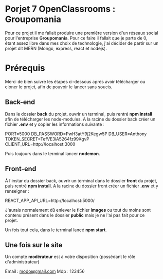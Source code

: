 # Porjet 7 OpenClassrooms : Groupomania 

Pour ce projet il me fallait produire une première version d'un réseaux social pour l'entreprise **Groupomania**.
Pour ce faire il fallait que je parte de 0, étant assez libre dans mes choix de technologie, j'ai décider de partir sur un projet dit MERN (Mongo, express, react et nodejs).

# Prérequis

Merci de bien suivre les étapes ci-dessous après avoir télécharger ou cloner le projet, afin de pouvoir le lancer sans soucis.

## Back-end

Dans le dossier **back** du projet, ouvrir un terminal, puis rentré **npm install** afin de télécharger les node-modules.
A la racine du dossier back créer un fichier **.env** et y copier les informations suivante :

PORT=5000
DB_PASSWORD=PwH3atY9j2Kegw5P
DB_USER=Anthony
TOKEN_SECRET=TefVE3iA5264fz99XgvP
CLIENT_URL=http://localhost:3000

Puis toujours dans le terminal lancer **nodemon**.

## Front-end

À l'instar du dossier back, ouvrir un terminal dans le dossier **front** du projet, puis rentré **npm install**.
A la racine du dossier front créer un fichier **.env** et y renseigner :

REACT_APP_API_URL=http://localhost:5000/

J'aurais normalement dû enlever le fichier **images** ou tout du moins sont contenu présent dans le dossier **public** mais je ne l'ai pas fait pour ce projet.

Un fois tout cela, dans le terminal lancé **npm start**.

## Une fois sur le site

Un compte **modérateur** est à votre disposition (possédant le rôle d'administrateur)

Email : modo@gmail.com
Mdp : 123456
